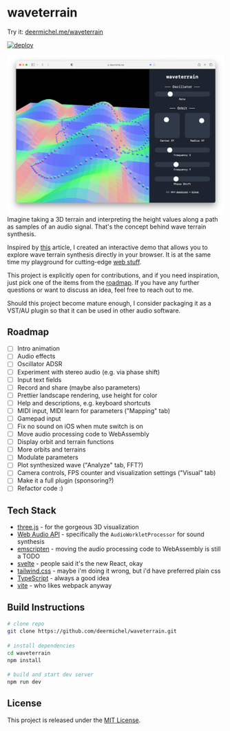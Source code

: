 # waveterrain

Try it: [deermichel.me/waveterrain](https://deermichel.me/waveterrain/)

[![deploy](https://github.com/deermichel/waveterrain/actions/workflows/deploy.yml/badge.svg)](https://github.com/deermichel/waveterrain/actions/workflows/deploy.yml)

![screenshot](img/screenshot.png)
Imagine taking a 3D terrain and interpreting the height values along a path as samples of an audio signal. 
That's the concept behind wave terrain synthesis.

Inspired by [this](https://mu.krj.st/assignments/osc_s.html) article, I created an interactive demo that allows you to explore wave terrain synthesis directly in your browser.
It is at the same time my playground for cutting-edge [web stuff](#tech-stack).

This project is explicitly open for contributions, and if you need inspiration, just pick one of the items from the [roadmap](#roadmap).
If you have any further questions or want to discuss an idea, feel free to reach out to me.

Should this project become mature enough, I consider packaging it as a VST/AU plugin so that it can be used in other audio software.

## Roadmap
- [ ] Intro animation
- [ ] Audio effects
- [ ] Oscillator ADSR
- [ ] Experiment with stereo audio (e.g. via phase shift)
- [ ] Input text fields
- [ ] Record and share (maybe also parameters)
- [ ] Prettier landscape rendering, use height for color
- [ ] Help and descriptions, e.g. keyboard shortcuts
- [ ] MIDI input, MIDI learn for parameters ("Mapping" tab)
- [ ] Gamepad input
- [ ] Fix no sound on iOS when mute switch is on
- [ ] Move audio processing code to WebAssembly
- [ ] Display orbit and terrain functions
- [ ] More orbits and terrains
- [ ] Modulate parameters
- [ ] Plot synthesized wave ("Analyze" tab, FFT?)
- [ ] Camera controls, FPS counter and visualization settings ("Visual" tab)
- [ ] Make it a full plugin (sponsoring?)
- [ ] Refactor code :)

## Tech Stack
- [three.js](https://threejs.org/) - for the gorgeous 3D visualization
- [Web Audio API](https://developer.mozilla.org/en-US/docs/Web/API/Web_Audio_API) - specifically the `AudioWorkletProcessor` for sound synthesis
- [emscripten](https://emscripten.org/) - moving the audio processing code to WebAssembly is still a TODO
- [svelte](https://svelte.dev/) - people said it's the new React, okay
- [tailwind.css](https://tailwindcss.com/) - maybe i'm doing it wrong, but i'd have preferred plain css
- [TypeScript](https://www.typescriptlang.org/) - always a good idea
- [vite](https://vitejs.dev/) - who likes webpack anyway

## Build Instructions
```sh
# clone repo
git clone https://github.com/deermichel/waveterrain.git

# install dependencies
cd waveterrain
npm install

# build and start dev server
npm run dev
```

## License
This project is released under the [MIT License](LICENSE).
